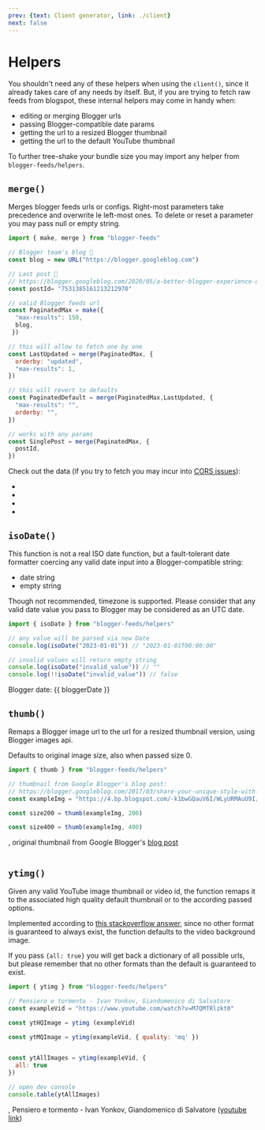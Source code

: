 ```yaml
---
prev: {text: Client generator, link: ./client}
next: false
---
```


<script setup>
import { thumb, ytimg, isoDate, make, merge } from '@lib'
import { useIntervalFn } from '@vueuse/core'
import { onMounted, ref } from 'vue'

// image  thumbnails

const exampleImg = 'https://4.bp.blogspot.com/-k1bwGQauV6I/WLyURMAuU9I/AAAAAAAAAD0/k_ZcX4sr_bENoB2P3P8MTEfN-ymfa3_ugCLcB/s1600/en_Contempo.jpg'

const size200 = thumb(exampleImg, 200)

const size400 = thumb(exampleImg, 400)

const exampleVid = 'https://www.youtube.com/watch?v=M7QMTRlzkt0'

const ytHQImage = ytimg(exampleVid)

const ytMQImage = ytimg(exampleVid, {
  quality: 'mq'
})

const ytAllImages = ytimg(exampleVid, {
  all: true
})

console.table(ytAllImages)

// date examples

const bloggerDate = ref('')

useIntervalFn(() => {
  bloggerDate.value = isoDate(new Date)
}, 1000)

// url examples

// Blogger team's blog 💖
const blog = new URL("https://blogger.googleblog.com")

// Last post 📰
// https://blogger.googleblog.com/2020/05/a-better-blogger-experience-on-web.html
const postId= "7531385161213212970"

// valid Blogger feeds url
const PaginatedMax = make({
  "max-results": 150,
  blog,
 })

// this will allow to fetch one by one
const LastUpdated = merge(PaginatedMax, {
  orderby: "updated",
  "max-results": 1,
})

// this will revert to defaults
const PaginatedDefault = merge(PaginatedMax,LastUpdated, {
  "max-results": "",
  orderby: "",
})

// works with any params
const SinglePost = merge(PaginatedMax, {
  postId,
})
</script>

# Helpers

You shouldn't need any of these helpers when using the `client()`, since it already takes care of any needs by itself. But, if you are trying to fetch raw feeds from blogspot, these internal helpers may come in handy when:

* editing or merging Blogger urls
* passing Blogger-compatible date params
* getting the url to a resized Blogger thumbnail
* getting the url to the default YouTube thumbnail

To further tree-shake your bundle size you may import any helper from `blogger-feeds/helpers`.

## `merge()`

Merges blogger feeds urls or configs. Right-most parameters take precedence and overwrite le left-most ones. To delete or reset a parameter you may pass null or empty string.

``` js
import { make, merge } from "blogger-feeds"

// Blogger team's blog 💖
const blog = new URL("https://blogger.googleblog.com")

// Last post 📰
// https://blogger.googleblog.com/2020/05/a-better-blogger-experience-on-web.html
const postId= "7531385161213212970"

// valid Blogger feeds url
const PaginatedMax = make({
  "max-results": 150,
  blog,
 })

// this will allow to fetch one by one
const LastUpdated = merge(PaginatedMax, {
  orderby: "updated",
  "max-results": 1,
})

// this will revert to defaults
const PaginatedDefault = merge(PaginatedMax,LastUpdated, {
  "max-results": "",
  orderby: "", 
})

// works with any params
const SinglePost = merge(PaginatedMax, {
  postId,
})
```

Check out the data (if you try to fetch you may incur into [CORS issues](./get-started.md#requirements)):

<ul>
  <li>
    <a :href="PaginatedMax" text="PaginatedMax" target="_blank" />
  </li>
  <li>
    <a :href="LastUpdated" text="LastUpdated" target="_blank" />
  </li>
  <li>
    <a :href="PaginatedDefault" text="PaginatedDefault" target="_blank" />
  </li>
  <li>
    <a :href="SinglePost" text="SinglePost" target="_blank" />
  </li>
</ul>

## `isoDate()`

This function is not a real ISO date function, but a fault-tolerant date formatter coercing any valid date input into a Blogger-compatible string:

* date string
* empty string

Though not recommended, timezone is supported. Please consider that any valid date value you pass to Blogger may be considered as an UTC date.

``` js
import { isoDate } from "blogger-feeds/helpers"

// any value will be parsed via new Date
console.log(isoDate("2023-01-01")) // "2023-01-01T00:00:00"

// invalid values will return empty string
console.log(isoDate("invalid_value")) // ""
console.log(!!isoDate("invalid_value")) // false
```

Blogger date: {{ bloggerDate }}

## `thumb()`

Remaps a Blogger image url to the url for a resized thumbnail version, using Blogger images api.

Defaults to original image size, also when passed size 0.

``` js
import { thumb } from "blogger-feeds/helpers"

// thumbnail from Google Blogger's blog post:
// https://blogger.googleblog.com/2017/03/share-your-unique-style-with-new.html
const exampleImg = "https://4.bp.blogspot.com/-k1bwGQauV6I/WLyURMAuU9I/AAAAAAAAAD0/k_ZcX4sr_bENoB2P3P8MTEfN-ymfa3_ugCLcB/s1600/en_Contempo.jpg"

const size200 = thumb(exampleImg, 200)

const size400 = thumb(exampleImg, 400)
```

<a :href="exampleImg" text="exampleImg (size 1600)" />, original thumbnail from Google Blogger's [blog post](https://blogger.googleblog.com/2017/03/share-your-unique-style-with-new.html)

<div class="flex flex-col text-center gap-3">
  <div class="mx-auto">
    <img :src="size400" />
    <a :href="size400" text="size400" target="_blank" />
  </div>
  <div class="mx-auto">
    <img :src="size200" />
    <a :href="size200" text="size200" target="_blank" />
  </div>
</div>

## `ytimg()`

Given any valid YouTube image thumbnail or video id, the function remaps it to the associated high quality default thumbnail or to the according passed options.

Implemented according to [this stackoverflow answer](https://stackoverflow.com/questions/2068344/how-do-i-get-a-youtube-video-thumbnail-from-the-youtube-api), since no other format is guaranteed to always exist, the function defaults to the video background image.

If you pass `{all: true}` you will get back a dictionary of all possible urls, but please remember that no other formats than the default is guaranteed to exist.

``` js
import { ytimg } from "blogger-feeds/helpers"

// Pensiero e tormento - Ivan Yonkov, Giandomenico di Salvatore
const exampleVid = "https://www.youtube.com/watch?v=M7QMTRlzkt0"

const ytHQImage = ytimg (exampleVid)

const ytMQImage = ytimg(exampleVid, { quality: 'mq' })


const ytAllImages = ytimg(exampleVid, {
  all: true
})

// open dev console
console.table(ytAllImages) 
```

<a :href="exampleVid" text="exampleVid" />, Pensiero e tormento - Ivan Yonkov, Giandomenico di Salvatore ([youtube link](https://www.youtube.com/watch?v=M7QMTRlzkt0))

<div class="flex flex-col text-center gap-3">
  <div class="mx-auto">
    <img :src="ytHQImage" />
    <a :href="ytHQImage" text="ytHQImage" target="_blank" />
  </div>
  <div class="mx-auto">
    <img :src="ytMQImage" />
    <a :href="ytMQImage" text="ytMQImage" target="_blank" />
  </div>
</div>
